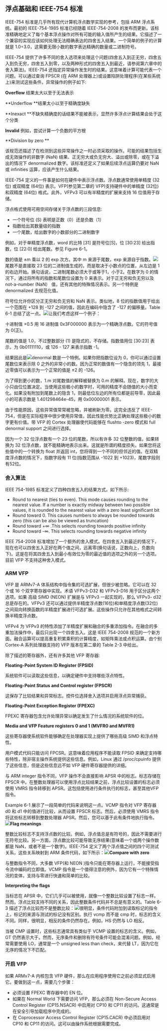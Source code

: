 ## 浮点基础和 IEEE-754 标准

IEEE-754 标准是几乎所有现代计算机浮点数学实现的参考，包括 ARM 浮点系统。最初的 IEEE-754-1985 标准已经随着 IEEE-754-2008 的发布而更新。该标准精确地定义了每个基本浮点操作对所有可能的输入值所产生的结果。它描述了一个兼容的实现应该如何处理无法精确表达的四舍五入结果。一个简单的例子的计算就是 1.0÷3.0，这需要无限小数的数字表达精确的数量或二进制符号。

IEEE-754 提供了许多不同的舍入选项来处理这个问题\(四舍五入到正无穷，四舍五入到负无穷，四舍五入到零，以及两种形式的四舍五入到最近，请参阅第六章中的舍入算法\)。IEEE-754 还指定异常操作发生时的结果。这意味着计算可能代表一个问题。可以通过查询 FPSCR \(在 ARM 处理器上\)或设置陷阱处理程序\(在某些系统上\)来测试这些条件。异常操作的例子如下:

**Overflow** 结果太大以至于无法表示

**Underflow **结果太小以至于精确度缺失

**Inexact **不缺失精确度的话结果不能被表示，显然许多浮点计算结果会处于这个分类

**Invalid** 例如，尝试计算一个负数的平方根

**Division by zero **

该规范还描述了在检测到这些异常操作之一时必须采取的操作。可能的结果包括生成无效操作的非数字 \(NaN\) 结果、正无穷大或负无穷大、溢出或除零，或在下溢出的情况下 denormalized 数字。该标准还定义了如果后续浮点运算仍要对 NaN 或 infinities 运算，应该产生什么结果。

IEEE-754 定义的一件事是如何在硬件中表示浮点数。浮点数通常使用单精度 \(32位\) 或双精度 \(64位\) 表示。VFP\(参见第二章的 VFP\)支持硬件中的单精度 \(32位\) 和双精度 \(64位\) 格式。此外，VFPv3 可以有半精度的扩展来支持 16 位值用于存储。

浮点格式使用可用空间存储关于浮点数的三段信息:

* 一个符号位 \(S\) 表明是正数（0）还是负数（1）
* 指数给出其数量级的指数
* 一个尾数，给出数字的小数部分的二进制数字

例如，对于单精度浮点数，word 的比特 \[31\] 是符号位\[S\]，位 \[30:23\] 给出指数，位 \[22:0\] 给出尾数。参见 Figure 6-1。

数的值是 ±m 乘以 2 的 exp 次方。其中 m 来源于尾数，exp 来源自于指数。![](/assets/figure6-1.png)尾数不是直接取 23 位的二进制值生成的，而是取决于小数点的位置，从左边是 1 的右边开始。换句话说，二进制尾数必须大于或等于1，小于2。在数字为 0 的情况下，通过将所有的指数和尾数位设置为 0 来表示。对于正无穷和负无穷以及 not-a-number \(NaN） 值，还有其他的特殊情况表示。另一个特例是 denormalized 去规范化值。

符号位允许你区分正无穷和负无穷和 NaN 表示。类似地，8 位的指数值用于给出一个范围在 +128 到 -127 之间的值，因此在编码中隐含了 -127 的偏移量。Table 6-1 总结了这一点。![](/assets/table6-1.png)让我们考虑这样一个例子：

十进制值 +0.5 用 16 进制值 0x3F000000 表示为一个精确浮点数。它的符号值为 0\(正\)。

尾数的值是 1.0，不过整数部分 \(1\) 是隐式的，不存储。指数值用位 \[30:23\] 表示，为 0b01111110，或 126 - 127 来表示指数 -1。

结果因此是![](/assets/formula6-2.png)denormal 数是一个特例。如果你把指数位设为 0，你可以通过设置尾数位来表示除 0 之外的非常小的数。因为正常的数值有一个隐含的领先 1，最接近零值可以表示为一个正常的值是 ±2 的 -126。

为了得到更小的数，1.m 对尾数值的解释被替换为 0.m 的解释。现在，数字的大小只由位位置决定。当使用这些极小的数字时，可用的精度不会随值的大小而变化。如果没有附加到尾数上的隐含 1，则最低位左边的所有位都是前导零，因此最小的可表示数是 1.401298464e-45，用 0x00000001 表示。

由于性能原因，这些异常值常常被忽略，并被刷新为零。这完全违反了 IEEE-754，但是在实际程序中很少使用异常值，因此性能优势比正确处理这些极小的数字更有价值。带 VFP 的 Cortex 处理器使代码能够在 flushto -zero 模式和 full denormal support 之间进行选择。

因为一个 32 位浮点数有一个 23 位的尾数，所以有许多 32 位整数的值，如果转换为 32 位浮点数，就不能精确地表示出来。这就是所谓的精度损失。如果您将这些值中的一个转换为 float 并返回 int，您将得到一个不同的但邻近的值。在双精度浮点数的情况下，指数字段有 11 位\(指数范围从 -1022 到 +1023\)，尾数字段则有52位。

### 舍入算法

IEEE 754-1985 标准定义了四种四舍五入的结果方式，如下所示:

* Round to nearest \(ties to even\). This mode causes rounding to the nearest value. If a
   number is exactly midway between two possible values, it is rounded to the nearest value
   with a zero least significant bit
* Round toward 0. This causes numbers to always be rounded towards zero \(this can be also
   be viewed as truncation\)
* Round toward +∞ .This selects rounding towards positive infinity
* Round toward -∞. This selects rounding towards negative infinity

IEEE 754-2008 标准增加了一个额外的舍入模式。在四舍五入到最近的情况下，现在也可以四舍五入正好在两个值之间，远离零\(换句话说，正数向上，负数向下\)。这是在将其四舍五入到最小有效位为零的最近值的选项之外的另一个选项。目前 VFP 不支持这种舍入模式。

### ARM VFP

VFP 是 ARMv7-A 体系结构中指令集的可选扩展，但很少被忽略。它可以在 32 个或 16 个双字寄存器中实现。术语 VFPv3-D32 和 VFPv3-D16 用于区分这两个选项。如果 高级 SIMD \(NEON\) 扩展是与 VFPv3 一起实现的，那么 VFPv3- d32 总是存在的。VFPv3 还可以通过提供半精度浮点数\(16位\)和单精度浮点数\(32位\)之间双向转换函数的半精度扩展进行可选扩展。这些操作只允许在其他格式之间转换半精度浮点数。

VFPv4 为 VFPv3 的特性添加了半精度扩展和融合的多重添加指令。在融合的多重加法操作中，最后只出现一个四舍五入。这是 IEEE 754-2008 规范的一个新方面。融合运算可以提高重复积累乘积的计算精度，如矩阵乘法或点积运算。由个别 Cortex-A 系列处理器支持的 VFP 版本在第二章的 Table 2-3 中给出。

除了描述的寄存器外，还有许多其他 VFP 寄存器:

**Floating-Point System ID Register \(FPSID\)**

系统软件可以读取这些信息，以确定硬件中支持哪些浮点特性。

**Floating-Point Status and Control register \(FPSCR\)**

这保存了比较结果和异常标志。控件位选择舍入选项并启用浮点异常捕获。

**Floating-Point Exception Register \(FPEXC\)**

FPEXC 寄存器包含允许处理异常以确定发生了什么情况的系统软件的位。

**Media and VFP Feature registers 0 and 1 \(MVFR0 and MVFR1\)**

这些寄存器使系统软件能够确定在处理器实现上提供了哪些高级 SIMD 和浮点特性。

用户模式代码只能访问 FPCSR。这意味着应用程序不能读取 FPSID 来确定支持哪些特性，除非宿主操作系统提供这些信息。例如，Linux 通过 /proc/cpuinfo 提供了这些信息，但是这些信息远不如 VFP 硬件寄存器提供的详细。

与 ARM integer 指令不同，VFP 操作不会直接影响 APSR 中的标志。标志存储在 FPSCR 中。在整数处理器可以使用浮点比较结果之前，浮点比较设置的标志必须使用 VMRS 指令转移到 APSR。这包括使用进行条件执行的标志，甚至其他VFP指令。

Example 6-1 展示了一段简单的代码来说明这一点。VCMP 指令对 VFP 寄存器 d0 和 d1 中的值进行比较，从而设置 FPSCR 标志。然后，必须使用 VMRS 指令将这些标志转移到整数处理器 APSR。然后，您可以基于此有条件地执行指令。![](/assets/example6-1.png)**Flag meanings**

整数比较标志不支持浮点数的比较。例如，浮点值总是有符号的，因此不需要进行无符号比较。另一方面，浮点数比较可能导致无序结果\(意味着一个或两个操作数都是 NaN，或者不是一个数字\)。IEEE-754 定义了两个浮点值之间的四个可测试关系，这些关系映射到 ARM 条件代码，如下所示：![](/assets/table6-2.png)**Compare with zero**

与整数指令不同，大多数 VFP\(和 NEON \)指令只能在寄存器上运行，不能接受指令流中编码的立即值。VCMP 指令是一个值得注意的例外，因为它有一个特殊情况的变体，支持与零进行快速和简单的比较。

**Interpreting the flags**

当标志在 APSR 中，它们几乎可以被使用，就像一个整数比较设置了标志一样。然而，浮点比较支持不同的关系，因此整数条件代码并不总是有意义的。Table 6-3 描述了浮点比较而不是整数比较：![](/assets/table6-3.png)很明显，条件代码附加到读取标记的指令上，标记的来源与测试的标记没有区别。执行 vcmp 而不是 cmp 时，标志的含义不同。同样，很明显，相反的条件仍然存在。例如，HS 仍然与 LO 相反。

当被 CMP 设置时，这些标志通常具有类似于 VCMP 设置的标志的含义。例如，GT 仍然表示大于。然而，无序条件和删除有符号条件可能会混淆问题。例如，经常需要使用 LO，通常是一个 unsigned less than check，来代替 LT，因为它在无序的情况下不匹配。

### 开启 VFP

如果 ARMv7-A 内核包含 VFP 硬件，那么在应用程序使用它之前必须显式启用它。要做到这一点，需要几个步骤：

* 必须设置 FPEXC 寄存器中的 EN 位。
* 如果在 Normal World 下需要访问 VFP，那么必须在 Non-Secure Access Control Register \(CP15.NSACR\) 中启用对 CP10 和 CP11 的访问。这通常是在安全引导加载程序中完成的。
* 在 Coprocessor Access Control Register \(CP15.CACR\) 中必须启用对 CP10 和 CP11 的访问。这可以由操作系统根据需要完成。



